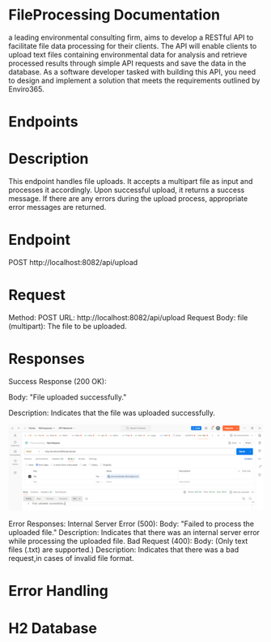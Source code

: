# FileProcessing Documentation
 a leading environmental consulting firm, aims to develop a RESTful API to
 facilitate file data processing for their clients. The API will enable clients to upload text files
 containing environmental data for analysis and retrieve processed results through simple
 API requests and save the data in the database. As a software developer tasked with
 building this API, you need to design and implement a solution that meets the
 requirements outlined by Enviro365.

# Endpoints

# Description
This endpoint handles file uploads. It accepts a multipart file as input and processes it accordingly. Upon successful upload, it returns a success message. If there are any errors during the upload process, appropriate error messages are returned.

# Endpoint
POST http://localhost:8082/api/upload

# Request
Method: POST
URL: http://localhost:8082/api/upload
Request Body:
file (multipart): The file to be uploaded.

# Responses
Success Response (200 OK):

Body: "File uploaded successfully."

Description: Indicates that the file was uploaded successfully.

![File Upload Image](Images/fileUpload.png)

Error Responses:
Internal Server Error (500):
Body: "Failed to process the uploaded file."
Description: Indicates that there was an internal server error while processing the uploaded file.
Bad Request (400):
Body: (Only text files (.txt) are supported.)
Description: Indicates that there was a bad request,in cases of invalid file format.










# Error Handling 







# H2 Database
# 
